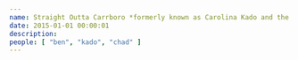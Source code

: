 ```yaml
---
name: Straight Outta Carrboro *formerly known as Carolina Kado and the Chapel Thrills
date: 2015-01-01 00:00:01
description: 
people: [ "ben", "kado", "chad" ]
---
```

